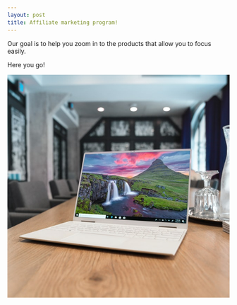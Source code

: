 ```yaml
---
layout: post
title: Affiliate marketing program!
---
```


Our goal is to help you zoom in to the products that allow you to focus easily.

Here you go!


![buildhugo.netlify.app]( /images/post.jpg)
